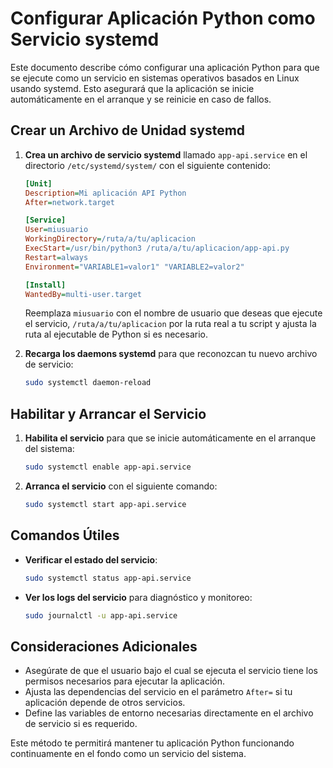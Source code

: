 # Configurar Aplicación Python como Servicio systemd

Este documento describe cómo configurar una aplicación Python para que se ejecute como un servicio en sistemas operativos basados en Linux usando systemd. Esto asegurará que la aplicación se inicie automáticamente en el arranque y se reinicie en caso de fallos.

## Crear un Archivo de Unidad systemd

1. **Crea un archivo de servicio systemd** llamado `app-api.service` en el directorio `/etc/systemd/system/` con el siguiente contenido:

    ```ini
    [Unit]
    Description=Mi aplicación API Python
    After=network.target

    [Service]
    User=miusuario
    WorkingDirectory=/ruta/a/tu/aplicacion
    ExecStart=/usr/bin/python3 /ruta/a/tu/aplicacion/app-api.py
    Restart=always
    Environment="VARIABLE1=valor1" "VARIABLE2=valor2"

    [Install]
    WantedBy=multi-user.target
    ```

   Reemplaza `miusuario` con el nombre de usuario que deseas que ejecute el servicio, `/ruta/a/tu/aplicacion` por la ruta real a tu script y ajusta la ruta al ejecutable de Python si es necesario.

2. **Recarga los daemons systemd** para que reconozcan tu nuevo archivo de servicio:

    ```bash
    sudo systemctl daemon-reload
    ```

## Habilitar y Arrancar el Servicio

1. **Habilita el servicio** para que se inicie automáticamente en el arranque del sistema:

    ```bash
    sudo systemctl enable app-api.service
    ```

2. **Arranca el servicio** con el siguiente comando:

    ```bash
    sudo systemctl start app-api.service
    ```

## Comandos Útiles

- **Verificar el estado del servicio**:

    ```bash
    sudo systemctl status app-api.service
    ```

- **Ver los logs del servicio** para diagnóstico y monitoreo:

    ```bash
    sudo journalctl -u app-api.service
    ```

## Consideraciones Adicionales

- Asegúrate de que el usuario bajo el cual se ejecuta el servicio tiene los permisos necesarios para ejecutar la aplicación.
- Ajusta las dependencias del servicio en el parámetro `After=` si tu aplicación depende de otros servicios.
- Define las variables de entorno necesarias directamente en el archivo de servicio si es requerido.

Este método te permitirá mantener tu aplicación Python funcionando continuamente en el fondo como un servicio del sistema.
